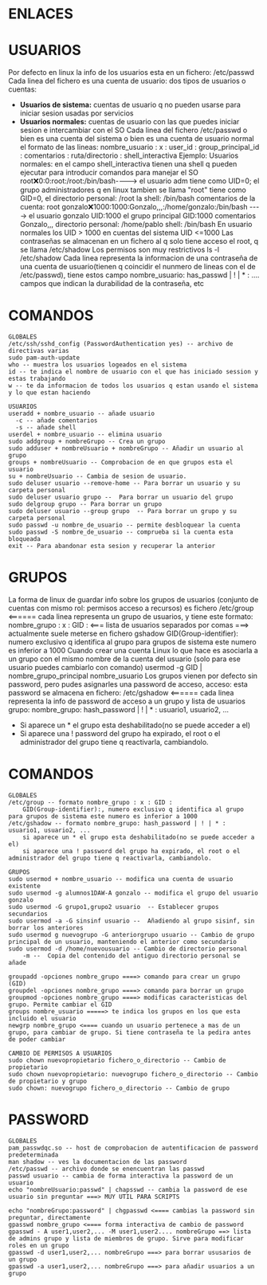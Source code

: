 # ENLACES

# USUARIOS
Por defecto en linux la info de los usuarios esta en un fichero: /etc/passwd
Cada linea del fichero es una cuenta de usuario: dos tipos de usuarios o cuentas:
- **Usuarios de sistema:** cuentas de usuario q no pueden usarse para iniciar sesion usadas por servicios
- **Usuarios normales:** cuentas de usuario con las que puedes iniciar sesion e intercambiar con el SO
Cada linea del fichero /etc/passwd o bien es una cuenta del sistema o bien es una cuenta de usuario normal el formato de las lineas:
nombre_usuario : x : user_id : group_principal_id : comentarios : ruta/directorio : shell_interactiva
Ejemplo:
  Usuarios normales: en el campo shell_interactiva tienen una shell q pueden ejecutar para introducir comandos para manejar el SO
  root:x:0:0:root:/root:/bin/bash----> el usuario adm tiene como UID=0;
                                       el grupo administradores q en linux tambien se llama "root" tiene como GID=0,
                                       el directorio personal: /root
                                       la shell: /bin/bash
                                       comentarios de la cuenta: root
  gonzalo:x:1000:1000:Gonzalo,,,:/home/gonzalo:/bin/bash ----> el usuario gonzalo UID:1000
                                                                el grupo principal GID:1000
                                                                comentarios Gonzalo,,,
                                                                directorio personal: /home/pablo
                                                                shell: /bin/bash
En usuario normales los UID > 1000 en cuentas del sistema UID <=1000
Las contraseñas se almacenan en un fichero al q solo tiene acceso el root, q se llama /etc/shadow
Los permisos son muy restrictivos ls -l /etc/shadow
Cada linea representa la informacion de una contraseña de una cuenta de usuario(tienen q coincidir el nunmero de lineas con el de /etc/passwd), tiene estos campo
nombre_usuario: has_passwd | ! | * : .... campos que indican la durabilidad de la contraseña, etc

# COMANDOS
    GLOBALES 
    /etc/ssh/sshd_config (PasswordAuthentication yes) -- archivo de directivas varias
    sudo pam-auth-update
    who -- muestra los usuarios logeados en el sistema
    id -- te indica el nombre de usuario con el que has iniciado session y estas trabajando
    w -- te da informacion de todos los usuarios q estan usando el sistema y lo que estan haciendo
    
    USUARIOS
    useradd + nombre_usuario -- añade usuario
      -c -- añade comentarios
      -s -- añade shell
    userdel + nombre_usuario -- elimina usuario
    sudo addgroup + nombreGrupo -- Crea un grupo
    sudo adduser + nombreUsuario + nombreGrupo -- Añadir un usuario al grupo
    groups + nombreUsuario -- Comprobacion de en que grupos esta el usuario
    su + nombreUsuario -- Cambia de sesion de usuario.
    sudo deluser usuario --remove-home -- Para borrar un usuario y su carpeta personal
    sudo deluser usuario grupo --  Para borrar un usuario del grupo
    sudo delgroup grupo -- Para borrar un grupo
    sudo deluser usuario --group grupo  -- Para borrar un grupo y su carpeta personal
    sudo passwd -u nombre_de_usuario -- permite desbloquear la cuenta
    sudo passwd -S nombre_de_usuario -- comprueba si la cuenta esta bloqueada
    exit -- Para abandonar esta sesion y recuperar la anterior

# GRUPOS
La forma de linux de guardar info sobre los grupos de usuarios (conjunto de cuentas con mismo rol: permisos acceso a recursos) es fichero
/etc/group <====== cada linea representa un grupo de usuarios, y tiene este formato:
nombre_grupo : x : GID : <=== lista de usuarios separados por comas ===> actualmente suele meterse en fichero gshadow
GID(Group-identifier): numero exclusivo q identifica al grupo para grupos de sistema este numero es inferior a 1000
Cuando crear una cuenta Linux lo que hace es asociarla a un grupo con el mismo nombre de la cuenta del usuario (solo para ese usuario puedes cambiarlo con comando)
usermod -g GID | nombre_grupo_principal nombre_usuario
Los grupos vienen por defecto sin password, pero pudes asignarles una password de acceso, acceso: esta password se almacena en fichero:
/etc/gshadow <====== cada linea representa la info de password de acceso a un grupo y lista de usuarios grupo: nombre_grupo: hash_password | ! | * : usuario1, usuario2, ...
- Si aparece un * el grupo esta deshabilitado(no se puede acceder a el)
- Si aparece una ! password del grupo ha expirado, el root o el administrador del grupo tiene q reactivarla, cambiandolo.

# COMANDOS
    GLOBALES
    /etc/group -- formato nombre_grupo : x : GID :
        GID(Group-identifier):, numero exclusivo q identifica al grupo para grupos de sistema este numero es inferior a 1000
    /etc/gshadow -- formato nombre_grupo: hash_password | ! | * : usuario1, usuario2, ...
        si aparece un * el grupo esta deshabilitado(no se puede acceder a el)
        si aparece una ! password del grupo ha expirado, el root o el administrador del grupo tiene q reactivarla, cambiandolo.

    GRUPOS
    sudo usermod + nombre_usuario -- modifica una cuenta de usuario existente
    sudo usermod -g alumnos1DAW-A gonzalo -- modifica el grupo del usuario gonzalo
    sudo usermod -G grupo1,grupo2 usuario  -- Establecer grupos secundarios
    sudo usermod -a -G sinsinf usuario --  Añadiendo al grupo sisinf, sin borrar los anteriores
    sudo usermod g nuevogrupo -G anteriorgrupo usuario -- Cambio de grupo principal de un usuario, manteniendo el anterior como secundario
    sudo usermod -d /home/nuevousuario -- Cambio de directorio personal
        -m --  Copia del contenido del antiguo directorio personal se añade

    groupadd -opciones nombre_grupo ====> comando para crear un grupo (GID)
    groupdel -opciones nombre_grupo ====> comando para borrar un grupo
    groupmod -opciones nombre_grupo ====> modificas caracteristicas del grupo. Permite cambiar el GID
    groups nombre_usuario =====> te indica los grupos en los que esta incluido el usuario 
    newgrp nombre_grupo <==== cuando un usuario pertenece a mas de un grupo, para cambiar de grupo. Si tiene contraseña te la pedira antes de poder cambiar
    
    CAMBIO DE PERMISOS A USUARIOS
    sudo chown nuevopropietario fichero_o_directorio -- Cambio de propietario
    sudo chown nuevopropietario: nuevogrupo fichero_o_directorio -- Cambio de propietario y grupo
    sudo chown: nuevogrupo fichero_o_directorio -- Cambio de grupo   
    
# PASSWORD
    GLOBALES
    pam_passwdqc.so -- host de comprobacion de autentificacion de password predeterminada
    man shadow -- ves la documentacion de las password
    /etc/passwd -- archivo donde se enencuentran las passwd
    passwd usuario -- cambia de forma interactiva la password de un usuario
    echo "nombreUsuario:passwd" | chapsswd -- cambia la password de ese usuario sin preguntar ===> MUY UTIL PARA SCRIPTS

    echo "nombreGrupo:password" | chgpasswd <==== cambias la password sin preguntar, directamente
    gpasswd nombre_grupo <==== forma interactiva de cambio de password
    gpasswd - A user1,user2,... -M user1,user2.... nombreGrupo ==> lista de admins grupo y lista de miembros de grupo. Sirve para modificar roles en un grupo
    gpasswd -d user1,user2,... nombreGrupo ===> para borrar ususarios de un grupo
    gpasswd -a user1,user2,... nombreGrupo ===> para añadir usuarios a un grupo
